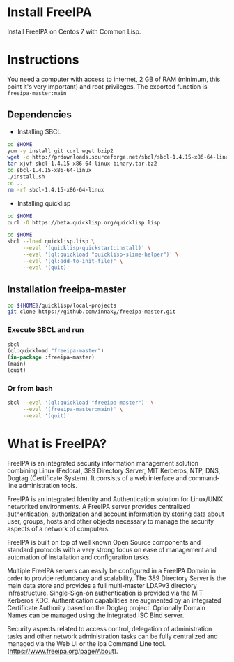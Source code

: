 # Install FreeIPA
Install FreeIPA on Centos 7 with Common Lisp.

# Instructions

You need a computer with access to internet, 2 GB of RAM (minimum, this point it's very important) and root privileges.
The exported function is `freeipa-master:main`

## Dependencies

* Installing SBCL

```bash
cd $HOME
yum -y install git curl wget bzip2
wget -c http://prdownloads.sourceforge.net/sbcl/sbcl-1.4.15-x86-64-linux-binary.tar.bz2
tar xjvf sbcl-1.4.15-x86-64-linux-binary.tar.bz2
cd sbcl-1.4.15-x86-64-linux
./install.sh
cd ..
rm -rf sbcl-1.4.15-x86-64-linux
```

* Installing quicklisp

```bash
cd $HOME
curl -O https://beta.quicklisp.org/quicklisp.lisp
```

```bash
cd $HOME
sbcl --load quicklisp.lisp \
     --eval '(quicklisp-quickstart:install)' \
     --eval '(ql:quickload "quicklisp-slime-helper")' \
     --eval '(ql:add-to-init-file)' \
     --eval '(quit)'
```

## Installation freeipa-master

```bash
cd ${HOME}/quicklisp/local-projects
git clone https://github.com/innaky/freeipa-master.git
```

### Execute SBCL and run

```lisp
sbcl
(ql:quickload "freeipa-master")
(in-package :freeipa-master)
(main)
(quit)
```

### Or from bash

```bash
sbcl --eval '(ql:quickload "freeipa-master")' \
     --eval '(freeipa-master:main)' \
     --eval '(quit)'
```

# What is FreeIPA?
FreeIPA is an integrated security information management solution
combining Linux (Fedora), 389 Directory Server, MIT Kerberos, NTP,
DNS, Dogtag (Certificate System). It consists of a web interface
and command-line administration tools.

FreeIPA is an integrated Identity and Authentication solution
for Linux/UNIX networked environments. A FreeIPA server provides
centralized authentication, authorization and account information
by storing data about user, groups, hosts and other objects
necessary to manage the security aspects of a network of computers.

FreeIPA is built on top of well known Open Source components and standard
protocols with a very strong focus on ease of management and automation
of installation and configuration tasks.

Multiple FreeIPA servers can easily be configured in a FreeIPA
Domain in order to provide redundancy and scalability. The 389 Directory
Server is the main data store and provides a full multi-master LDAPv3
directory infrastructure. Single-Sign-on authentication is provided
via the MIT Kerberos KDC. Authentication capabilities are augmented by an
integrated Certificate Authority based on the Dogtag project.
Optionally Domain Names can be managed using the integrated ISC Bind server.

Security aspects related to access control, delegation of administration
tasks and other network administration tasks can be fully centralized
and managed via the Web UI or the ipa Command Line tool.
(https://www.freeipa.org/page/About).
